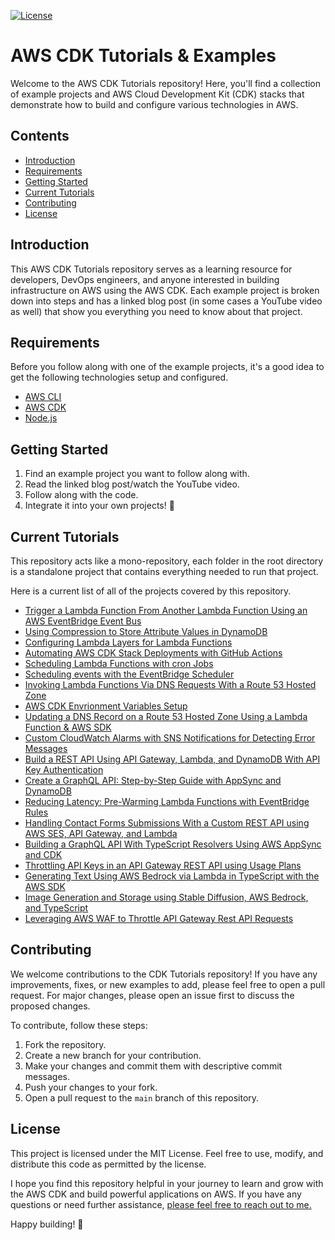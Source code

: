 [![License](https://img.shields.io/badge/License-MIT-blue.svg)](https://github.com/conermurphy/cdk-tutorials/blob/main/LICENSE)

# AWS CDK Tutorials & Examples

Welcome to the AWS CDK Tutorials repository! Here, you'll find a collection of example projects and AWS Cloud Development Kit (CDK) stacks that demonstrate how to build and configure various technologies in AWS.

## Contents

- [Introduction](#introduction)
- [Requirements](#requirements)
- [Getting Started](#getting-started)
- [Current Tutorials](#project-structure)
- [Contributing](#contributing)
- [License](#license)

## Introduction

This AWS CDK Tutorials repository serves as a learning resource for developers, DevOps engineers, and anyone interested in building infrastructure on AWS using the AWS CDK. Each example project is broken down into steps and has a linked blog post (in some cases a YouTube video as well) that show you everything you need to know about that project.

## Requirements

Before you follow along with one of the example projects, it's a good idea to get the following technologies setup and configured.

- [AWS CLI](https://aws.amazon.com/cli/)
- [AWS CDK](https://aws.amazon.com/cdk/)
- [Node.js](https://nodejs.org/)

## Getting Started

1. Find an example project you want to follow along with.
2. Read the linked blog post/watch the YouTube video.
3. Follow along with the code.
4. Integrate it into your own projects! 🚀

## Current Tutorials

This repository acts like a mono-repository, each folder in the root directory is a standalone project that contains everything needed to run that project.

Here is a current list of all of the projects covered by this repository.

- [Trigger a Lambda Function From Another Lambda Function Using an AWS EventBridge Event Bus](https://github.com/conermurphy/cdk-tutorials/tree/main/triggering-lambdas-eventbus)
- [Using Compression to Store Attribute Values in DynamoDB](https://github.com/conermurphy/cdk-tutorials/tree/main/dynamodb-compression)
- [Configuring Lambda Layers for Lambda Functions](https://github.com/conermurphy/cdk-tutorials/tree/main/lambda-layers)
- [Automating AWS CDK Stack Deployments with GitHub Actions](https://conermurphy.com/blog/automate-aws-cdk-stack-deployment-github-actions)
- [Scheduling Lambda Functions with cron Jobs](https://github.com/conermurphy/cdk-tutorials/tree/main/lambda-cron-job-trigger)
- [Scheduling events with the EventBridge Scheduler](https://github.com/conermurphy/cdk-tutorials/tree/main/eventbridge-scheduler)
- [Invoking Lambda Functions Via DNS Requests With a Route 53 Hosted Zone](https://github.com/conermurphy/cdk-tutorials/tree/main/route-53-dns-trigger-lambda)
- [AWS CDK Envrionment Variables Setup](https://github.com/conermurphy/cdk-tutorials/tree/main/stack-envs)
- [Updating a DNS Record on a Route 53 Hosted Zone Using a Lambda Function & AWS SDK](https://github.com/conermurphy/cdk-tutorials/tree/main/route-53-update-dns-record)
- [Custom CloudWatch Alarms with SNS Notifications for Detecting Error Messages](https://github.com/conermurphy/cdk-tutorials/tree/main/cloudwatch-alarms-sns-notifications)
- [Build a REST API Using API Gateway, Lambda, and DynamoDB With API Key Authentication](https://github.com/conermurphy/cdk-tutorials/tree/main/rest-api-with-api-key-auth)
- [Create a GraphQL API: Step-by-Step Guide with AppSync and DynamoDB](https://github.com/conermurphy/cdk-tutorials/tree/main/graphql-api)
- [Reducing Latency: Pre-Warming Lambda Functions with EventBridge Rules](https://github.com/conermurphy/cdk-tutorials/tree/main/pre-warming-lambdas-eventbridge-rules)
- [Handling Contact Forms Submissions With a Custom REST API using AWS SES, API Gateway, and Lambda](https://github.com/conermurphy/cdk-tutorials/tree/main/ses-send-email-api)
- [Building a GraphQL API With TypeScript Resolvers Using AWS AppSync and CDK](https://github.com/conermurphy/cdk-tutorials/tree/main/graphql-api-typescript-resolvers)
- [Throttling API Keys in an API Gateway REST API using Usage Plans](https://github.com/conermurphy/cdk-tutorials/tree/main/rest-api-api-key-throttling)
- [Generating Text Using AWS Bedrock via Lambda in TypeScript with the AWS SDK](https://github.com/conermurphy/cdk-tutorials/tree/main/bedrock-sdk-requests)
- [Image Generation and Storage using Stable Diffusion, AWS Bedrock, and TypeScript](https://github.com/conermurphy/cdk-tutorials/tree/main/bedrock-sdk-requests)
- [Leveraging AWS WAF to Throttle API Gateway Rest API Requests](https://github.com/conermurphy/cdk-tutorials/tree/main/rest-api-throttling-waf)

## Contributing

We welcome contributions to the CDK Tutorials repository! If you have any improvements, fixes, or new examples to add, please feel free to open a pull request. For major changes, please open an issue first to discuss the proposed changes.

To contribute, follow these steps:

1. Fork the repository.
2. Create a new branch for your contribution.
3. Make your changes and commit them with descriptive commit messages.
4. Push your changes to your fork.
5. Open a pull request to the `main` branch of this repository.

## License

This project is licensed under the MIT License. Feel free to use, modify, and distribute this code as permitted by the license.

I hope you find this repository helpful in your journey to learn and grow with the AWS CDK and build powerful applications on AWS. If you have any questions or need further assistance, [please feel free to reach out to me.](https://conermurphy.com/contact)

Happy building! 🚀
